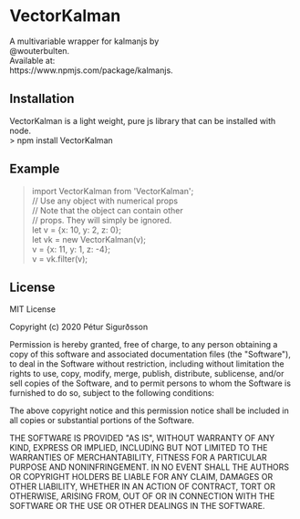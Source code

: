 # VectorKalman

<p> 
A multivariable wrapper for kalmanjs by <br> 
@wouterbulten.<br>
Available at: <br> 
https://www.npmjs.com/package/kalmanjs.
</p>

## Installation

<p> 
VectorKalman is a light weight, pure js library that can be installed with node. <br> 
> npm install VectorKalman 
</p>

## Example

> import VectorKalman from 'VectorKalman';<br>
>  // Use any object with numerical props<br>
>  // Note that the object can contain other<br>
>  // props. They will simply be ignored.<br>
>  let v = {x: 10, y: 2, z: 0};<br>
>  let vk = new VectorKalman(v);<br>
>  v = {x: 11, y: 1, z: -4};<br>
>  v = vk.filter(v);<br>
 

## License
<p> 
MIT License

Copyright (c) 2020 Pétur Sigurðsson

Permission is hereby granted, free of charge, to any person obtaining a copy of this software and associated documentation files (the "Software"), to deal in the Software without restriction, including without limitation the rights to use, copy, modify, merge, publish, distribute, sublicense, and/or sell copies of the Software, and to permit persons to whom the Software is furnished to do so, subject to the following conditions:

The above copyright notice and this permission notice shall be included in all copies or substantial portions of the Software.

THE SOFTWARE IS PROVIDED "AS IS", WITHOUT WARRANTY OF ANY KIND, EXPRESS OR IMPLIED, INCLUDING BUT NOT LIMITED TO THE WARRANTIES OF MERCHANTABILITY, FITNESS FOR A PARTICULAR PURPOSE AND NONINFRINGEMENT. IN NO EVENT SHALL THE AUTHORS OR COPYRIGHT HOLDERS BE LIABLE FOR ANY CLAIM, DAMAGES OR OTHER LIABILITY, WHETHER IN AN ACTION OF CONTRACT, TORT OR OTHERWISE, ARISING FROM, OUT OF OR IN CONNECTION WITH THE SOFTWARE OR THE USE OR OTHER DEALINGS IN THE SOFTWARE. 

</p>

